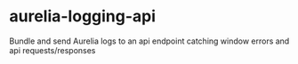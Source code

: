 # aurelia-logging-api
Bundle and send Aurelia logs to an api endpoint catching window errors and api requests/responses
